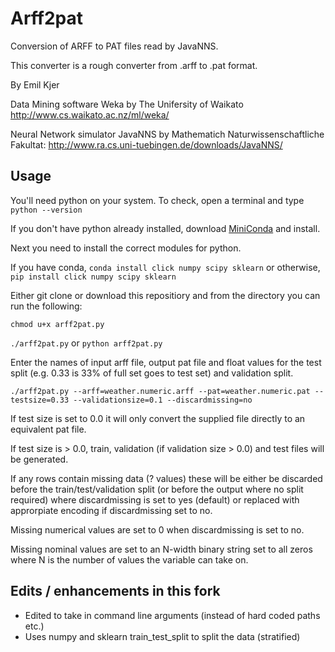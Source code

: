 Arff2pat
========

Conversion of ARFF to PAT files read by JavaNNS.

This converter is a rough converter from .arff to .pat format.

By Emil Kjer


Data Mining software Weka by The Unifersity of Waikato
http://www.cs.waikato.ac.nz/ml/weka/


Neural Network simulator JavaNNS by Mathematich Naturwissenschaftliche Fakultat:
http://www.ra.cs.uni-tuebingen.de/downloads/JavaNNS/

## Usage

You'll need python on your system. To check, open a terminal and type ```python --version```

If you don't have python already installed, download [MiniConda](http://conda.pydata.org/miniconda.html) and install. 

Next you need to install the correct modules for python.

If you have conda, ```conda install click numpy scipy sklearn``` or otherwise, ```pip install click numpy scipy sklearn```

Either git clone or download this repositiory and from the directory you can run the following:

```chmod u+x arff2pat.py```

```./arff2pat.py``` or ```python arff2pat.py```

Enter the names of input arff file, output pat file and float values for the test split (e.g. 0.33 is 33% of full set goes to test set) and validation split.

```
./arff2pat.py --arff=weather.numeric.arff --pat=weather.numeric.pat --testsize=0.33 --validationsize=0.1 --discardmissing=no
```

If test size is set to 0.0 it will only convert the supplied file directly to an equivalent pat file.

If test size is > 0.0, train, validation (if validation size > 0.0)  and test files will be generated.

If any rows contain missing data (? values) these will be either be discarded before the train/test/validation split (or before the output where no split required) where discardmissing is set to yes (default) or replaced with approrpiate encoding if discardmissing set to no.

Missing numerical values are set to 0 when discardmissing is set to no.

Missing nominal values are set to an N-width binary string set to all zeros where N is the number of values the variable can take on.

## Edits / enhancements in this fork

* Edited to take in command line arguments (instead of hard coded paths etc.)
* Uses numpy and sklearn train_test_split to split the data (stratified)
